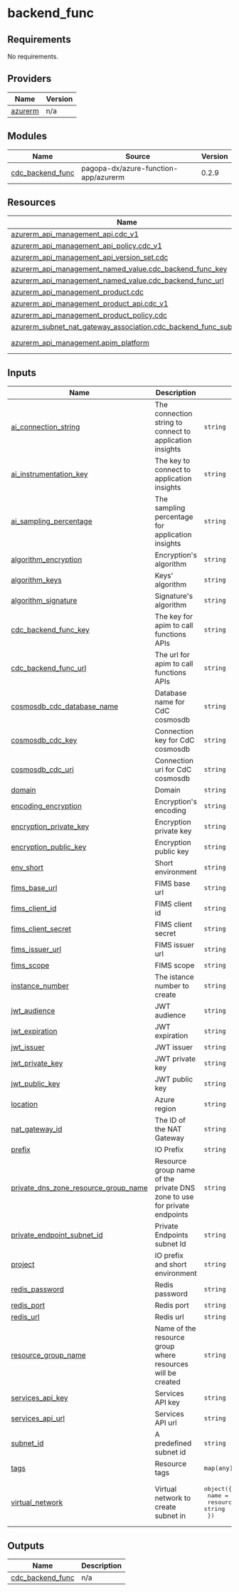 # backend_func

<!-- BEGIN_TF_DOCS -->
## Requirements

No requirements.

## Providers

| Name | Version |
|------|---------|
| <a name="provider_azurerm"></a> [azurerm](#provider\_azurerm) | n/a |

## Modules

| Name | Source | Version |
|------|--------|---------|
| <a name="module_cdc_backend_func"></a> [cdc\_backend\_func](#module\_cdc\_backend\_func) | pagopa-dx/azure-function-app/azurerm | 0.2.9 |

## Resources

| Name | Type |
|------|------|
| [azurerm_api_management_api.cdc_v1](https://registry.terraform.io/providers/hashicorp/azurerm/latest/docs/resources/api_management_api) | resource |
| [azurerm_api_management_api_policy.cdc_v1](https://registry.terraform.io/providers/hashicorp/azurerm/latest/docs/resources/api_management_api_policy) | resource |
| [azurerm_api_management_api_version_set.cdc](https://registry.terraform.io/providers/hashicorp/azurerm/latest/docs/resources/api_management_api_version_set) | resource |
| [azurerm_api_management_named_value.cdc_backend_func_key](https://registry.terraform.io/providers/hashicorp/azurerm/latest/docs/resources/api_management_named_value) | resource |
| [azurerm_api_management_named_value.cdc_backend_func_url](https://registry.terraform.io/providers/hashicorp/azurerm/latest/docs/resources/api_management_named_value) | resource |
| [azurerm_api_management_product.cdc](https://registry.terraform.io/providers/hashicorp/azurerm/latest/docs/resources/api_management_product) | resource |
| [azurerm_api_management_product_api.cdc_v1](https://registry.terraform.io/providers/hashicorp/azurerm/latest/docs/resources/api_management_product_api) | resource |
| [azurerm_api_management_product_policy.cdc](https://registry.terraform.io/providers/hashicorp/azurerm/latest/docs/resources/api_management_product_policy) | resource |
| [azurerm_subnet_nat_gateway_association.cdc_backend_func_subnet](https://registry.terraform.io/providers/hashicorp/azurerm/latest/docs/resources/subnet_nat_gateway_association) | resource |
| [azurerm_api_management.apim_platform](https://registry.terraform.io/providers/hashicorp/azurerm/latest/docs/data-sources/api_management) | data source |

## Inputs

| Name | Description | Type | Default | Required |
|------|-------------|------|---------|:--------:|
| <a name="input_ai_connection_string"></a> [ai\_connection\_string](#input\_ai\_connection\_string) | The connection string to connect to application insights | `string` | n/a | yes |
| <a name="input_ai_instrumentation_key"></a> [ai\_instrumentation\_key](#input\_ai\_instrumentation\_key) | The key to connect to application insights | `string` | n/a | yes |
| <a name="input_ai_sampling_percentage"></a> [ai\_sampling\_percentage](#input\_ai\_sampling\_percentage) | The sampling percentage for application insights | `string` | n/a | yes |
| <a name="input_algorithm_encryption"></a> [algorithm\_encryption](#input\_algorithm\_encryption) | Encryption's algorithm | `string` | n/a | yes |
| <a name="input_algorithm_keys"></a> [algorithm\_keys](#input\_algorithm\_keys) | Keys' algorithm | `string` | n/a | yes |
| <a name="input_algorithm_signature"></a> [algorithm\_signature](#input\_algorithm\_signature) | Signature's algorithm | `string` | n/a | yes |
| <a name="input_cdc_backend_func_key"></a> [cdc\_backend\_func\_key](#input\_cdc\_backend\_func\_key) | The key for apim to call functions APIs | `string` | n/a | yes |
| <a name="input_cdc_backend_func_url"></a> [cdc\_backend\_func\_url](#input\_cdc\_backend\_func\_url) | The url for apim to call functions APIs | `string` | n/a | yes |
| <a name="input_cosmosdb_cdc_database_name"></a> [cosmosdb\_cdc\_database\_name](#input\_cosmosdb\_cdc\_database\_name) | Database name for CdC cosmosdb | `string` | n/a | yes |
| <a name="input_cosmosdb_cdc_key"></a> [cosmosdb\_cdc\_key](#input\_cosmosdb\_cdc\_key) | Connection key for CdC cosmosdb | `string` | n/a | yes |
| <a name="input_cosmosdb_cdc_uri"></a> [cosmosdb\_cdc\_uri](#input\_cosmosdb\_cdc\_uri) | Connection uri for CdC cosmosdb | `string` | n/a | yes |
| <a name="input_domain"></a> [domain](#input\_domain) | Domain | `string` | n/a | yes |
| <a name="input_encoding_encryption"></a> [encoding\_encryption](#input\_encoding\_encryption) | Encryption's encoding | `string` | n/a | yes |
| <a name="input_encryption_private_key"></a> [encryption\_private\_key](#input\_encryption\_private\_key) | Encryption private key | `string` | n/a | yes |
| <a name="input_encryption_public_key"></a> [encryption\_public\_key](#input\_encryption\_public\_key) | Encryption public key | `string` | n/a | yes |
| <a name="input_env_short"></a> [env\_short](#input\_env\_short) | Short environment | `string` | n/a | yes |
| <a name="input_fims_base_url"></a> [fims\_base\_url](#input\_fims\_base\_url) | FIMS base url | `string` | n/a | yes |
| <a name="input_fims_client_id"></a> [fims\_client\_id](#input\_fims\_client\_id) | FIMS client id | `string` | n/a | yes |
| <a name="input_fims_client_secret"></a> [fims\_client\_secret](#input\_fims\_client\_secret) | FIMS client secret | `string` | n/a | yes |
| <a name="input_fims_issuer_url"></a> [fims\_issuer\_url](#input\_fims\_issuer\_url) | FIMS issuer url | `string` | n/a | yes |
| <a name="input_fims_scope"></a> [fims\_scope](#input\_fims\_scope) | FIMS scope | `string` | n/a | yes |
| <a name="input_instance_number"></a> [instance\_number](#input\_instance\_number) | The istance number to create | `string` | n/a | yes |
| <a name="input_jwt_audience"></a> [jwt\_audience](#input\_jwt\_audience) | JWT audience | `string` | n/a | yes |
| <a name="input_jwt_expiration"></a> [jwt\_expiration](#input\_jwt\_expiration) | JWT expiration | `string` | n/a | yes |
| <a name="input_jwt_issuer"></a> [jwt\_issuer](#input\_jwt\_issuer) | JWT issuer | `string` | n/a | yes |
| <a name="input_jwt_private_key"></a> [jwt\_private\_key](#input\_jwt\_private\_key) | JWT private key | `string` | n/a | yes |
| <a name="input_jwt_public_key"></a> [jwt\_public\_key](#input\_jwt\_public\_key) | JWT public key | `string` | n/a | yes |
| <a name="input_location"></a> [location](#input\_location) | Azure region | `string` | n/a | yes |
| <a name="input_nat_gateway_id"></a> [nat\_gateway\_id](#input\_nat\_gateway\_id) | The ID of the NAT Gateway | `string` | n/a | yes |
| <a name="input_prefix"></a> [prefix](#input\_prefix) | IO Prefix | `string` | n/a | yes |
| <a name="input_private_dns_zone_resource_group_name"></a> [private\_dns\_zone\_resource\_group\_name](#input\_private\_dns\_zone\_resource\_group\_name) | Resource group name of the private DNS zone to use for private endpoints | `string` | n/a | yes |
| <a name="input_private_endpoint_subnet_id"></a> [private\_endpoint\_subnet\_id](#input\_private\_endpoint\_subnet\_id) | Private Endpoints subnet Id | `string` | n/a | yes |
| <a name="input_project"></a> [project](#input\_project) | IO prefix and short environment | `string` | n/a | yes |
| <a name="input_redis_password"></a> [redis\_password](#input\_redis\_password) | Redis password | `string` | n/a | yes |
| <a name="input_redis_port"></a> [redis\_port](#input\_redis\_port) | Redis port | `string` | n/a | yes |
| <a name="input_redis_url"></a> [redis\_url](#input\_redis\_url) | Redis url | `string` | n/a | yes |
| <a name="input_resource_group_name"></a> [resource\_group\_name](#input\_resource\_group\_name) | Name of the resource group where resources will be created | `string` | n/a | yes |
| <a name="input_services_api_key"></a> [services\_api\_key](#input\_services\_api\_key) | Services API key | `string` | n/a | yes |
| <a name="input_services_api_url"></a> [services\_api\_url](#input\_services\_api\_url) | Services API url | `string` | n/a | yes |
| <a name="input_subnet_id"></a> [subnet\_id](#input\_subnet\_id) | A predefined subnet id | `string` | `null` | no |
| <a name="input_tags"></a> [tags](#input\_tags) | Resource tags | `map(any)` | n/a | yes |
| <a name="input_virtual_network"></a> [virtual\_network](#input\_virtual\_network) | Virtual network to create subnet in | <pre>object({<br/>    name                = string<br/>    resource_group_name = string<br/>  })</pre> | n/a | yes |

## Outputs

| Name | Description |
|------|-------------|
| <a name="output_cdc_backend_func"></a> [cdc\_backend\_func](#output\_cdc\_backend\_func) | n/a |
<!-- END_TF_DOCS -->
